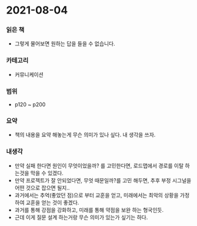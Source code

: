 # 2021-08-04

### 읽은 책

- 그렇게 물어보면 원하는 답을 들을 수 없습니다.

### 카테고리

- 커뮤니케이션

### 범위

- p120 ~ p200

### 요약

- 책의 내용을 요약 해놓는게 무슨 의미가 있나 싶다. 내 생각을 쓰자.

### 내생각

- 만약 실패 한다면 원인이 무엇이었을까? 를 고민한다면, 로드맵에서 경로를 이탈 하는것을 막을 수 있겠다.
- 만약 프로젝트가 잘 안되었다면, 무엇 때문일까?를 고민 해두면, 추후 부정 시그널을 어떤 것으로 잡으면 될지..
- 과거에서는 추억(좋았던 점)으로 부터 교훈을 얻고, 미래에서는 최악의 상황을 가정하여 교훈을 얻는 것이 좋겠다.
- 과거를 통해 강점을 강화하고, 미래를 통해 약점을 보완 하는 형국인듯.
- 근데 이게 질문 설계 하는거랑 무슨 의미가 있는가 싶기는 하다.
